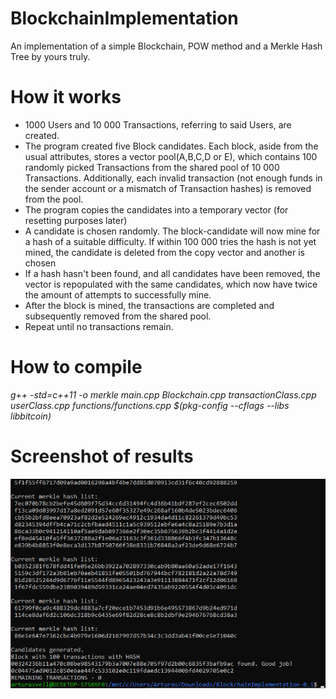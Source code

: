 # BlockchainImplementation
An implementation of a simple Blockchain, POW method and a Merkle Hash Tree by yours truly.

# How it works

- 1000 Users and 10 000 Transactions, referring to said Users, are created.
- The program created five Block candidates. Each block, aside from the usual attributes, stores a vector<Transaction> pool(A,B,C,D or E), which contains 100 randomly picked Transactions from the shared pool of 10 000 Transactions. Additionally, each invalid transaction (not enough funds in the sender account or a mismatch of Transaction hashes) is removed from the pool.
- The program copies the candidates into a temporary vector (for resetting purposes later)
- A candidate is chosen randomly. The block-candidate will now mine for a hash of a suitable difficulty. If within 100 000 tries the hash is not yet mined, the candidate is deleted from the copy vector and another is chosen
- If a hash hasn't been found, and all candidates have been removed, the vector is repopulated with the same candidates, which now have twice the amount of attempts to successfully mine.
- After the block is mined, the transactions are completed and subsequently removed from the shared pool.
- Repeat until no transactions remain.
  
# How to compile

*g++ -std=c++11 -o merkle main.cpp Blockchain.cpp transactionClass.cpp userClass.cpp functions/functions.cpp $(pkg-config --cflags --libs libbitcoin)*

# Screenshot of results

![Image of results](https://github.com/arturasvell/BlockchainImplementation/blob/v0.3/results.png)
